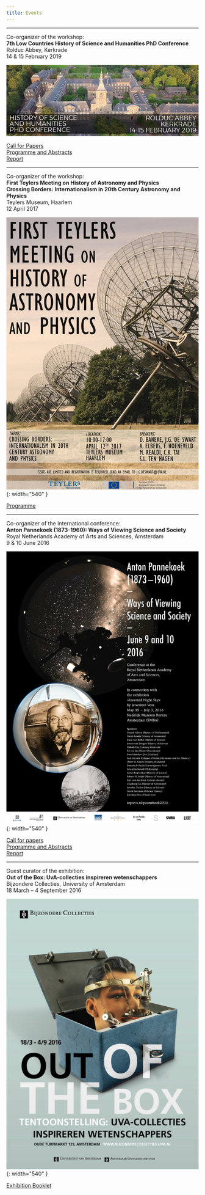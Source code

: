 ```yaml
---
title: Events
---
```

----
Co-organizer of the workshop:  
**7th Low Countries History of Science and Humanities PhD Conference**  
Rolduc Abbey, Kerkrade  
14 & 15 February 2019

![Banner for the History of Science PhD Conference](images/Banner-Rolduc-2019.jpg)

[Call for Papers](files/CfP-rolduc2019.pdf)  
[Programme and Abstracts](files/Rolduc-19-Programme-booklet.pdf)  
[Report](https://www.shellsandpebbles.com/2019/04/23/history-of-science-and-humanities-phd-conference-2019-a-thematic-report/)

---

Co-organizer of the workshop:  
**First Teylers Meeting on History of Astronomy and Physics  
Crossing Borders: Internationalism in 20th Century Astronomy and Physics**  
Teylers Museum, Haarlem  
12 April 2017

![Poster for the Teylers Meeting](images/TeylersMeetingPoster2_1080.jpg){: width="540" }

[Programme](files/TeylersMeetingAnnouncement.pdf)

---

Co-organizer of the international conference:  
**Anton Pannekoek (1873-1960): Ways of Viewing Science and Society**  
Royal Netherlands Academy of Arts and Sciences, Amsterdam  
9 & 10 June 2016

![Poster Pannekoek2016](images/pannekoek2016.png){: width="540" }

[Call for papers](files/CfP-Pannekoek2016-final.pdf)  
[Programme and Abstracts](files/Programme-pannekoek2016.pdf)  
[Report](https://www.dwc.knaw.nl/verslag-congres-anton-pannekoek-1873-1960-ways-of-viewing-science-and-society-amsterdam-9-10-juni-2016/)

---

Guest curator of the exhibition:  
**Out of the Box: UvA-collecties inspireren wetenschappers**  
Bijzondere Collecties, University of Amsterdam  
18 March – 4 September 2016

![Out of the Box announcement poster](images/out-of-the-box.png){: width="540" }

[Exhibition Booklet](https://issuu.com/bijzonderecollectiesuva/docs/out_of_the_box)